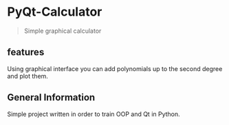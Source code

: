 # PyQt-Calculator
> Simple graphical calculator
 ## features
Using graphical interface you can add polynomials up to the second degree and plot them.
 ## General Information
Simple project written in order to train OOP and Qt in Python.
